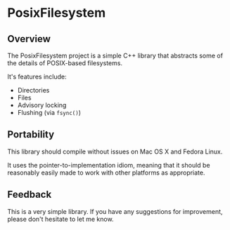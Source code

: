 PosixFilesystem
===============

Overview
--------

The PosixFilesystem project is a simple C++ library that abstracts some
of the details of POSIX-based filesystems.

It's features include:

-   Directories
-   Files
-   Advisory locking
-   Flushing (via `fsync()`)

Portability
-----------

This library should compile without issues on Mac OS X and Fedora Linux.

It uses the pointer-to-implementation idiom, meaning that it should be
reasonably easily made to work with other platforms as appropriate.

Feedback
--------

This is a very simple library. If you have any suggestions for
improvement, please don't hesitate to let me know.
